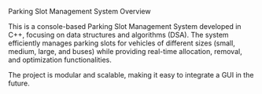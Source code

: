 Parking Slot Management System
Overview

This is a console-based Parking Slot Management System developed in C++, focusing on data structures and algorithms (DSA). The system efficiently manages parking slots for vehicles of different sizes (small, medium, large, and buses) while providing real-time allocation, removal, and optimization functionalities.

The project is modular and scalable, making it easy to integrate a GUI in the future.

